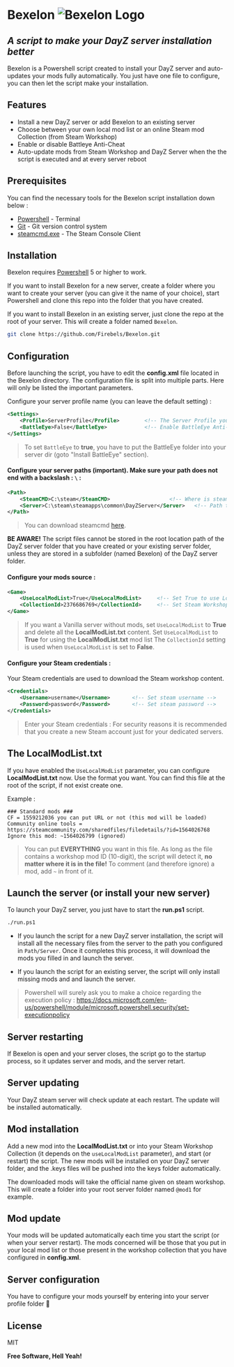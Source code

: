 # Bexelon ![Bexelon Logo](https://i.ibb.co/GWhXyMK/Bexelon-50-no-bg.png)
## _A script to make your DayZ server installation better_

Bexelon is a Powershell script created to install your DayZ server and auto-updates your mods fully automatically. You just have one file to configure, you can then let the script make your installation.

## Features

- Install a new DayZ server or add Bexelon to an existing server
- Choose between your own local mod list or an online Steam mod Collection (from Steam Workshop)
- Enable or disable Battleye Anti-Cheat
- Auto-update mods from Steam Workshop and DayZ Server when the the script is executed and at every server reboot

## Prerequisites

You can find the necessary tools for the Bexelon script installation down below :

- [Powershell](https://docs.microsoft.com/en-us/powershell/scripting/overview) - Terminal
- [Git](https://git-scm.com/) - Git version control system
- [steamcmd.exe](https://developer.valvesoftware.com/wiki/SteamCMD#Downloading_SteamCMD) - The Steam Console Client

## Installation

Bexelon requires [Powershell](https://docs.microsoft.com/en-us/powershell/scripting/overview) 5 or higher to work.

If you want to install Bexelon for a new server, create a folder where you want to create your server (you can give it the name of your choice), start Powershell and clone this repo into the folder that you have created.

If you want to install Bexelon in an existing server, just clone the repo at the root of your server. This will create a folder named `Bexelon`.

```sh
git clone https://github.com/Firebels/Bexelon.git
```

## Configuration

Before launching the script, you have to edit the **config.xml** file located in the Bexelon directory. The configuration file is split into multiple parts.
Here will only be listed the important parameters.

Configure your server profile name (you can leave the default setting) :

```xml
<Settings>
	<Profile>ServerProfile</Profile>		<!-- The Server Profile you want to use (ex: ServerName) -->
	<BattleEye>False</BattleEye>			<!-- Enable BattleEye Anti-Cheat [True/False]? -->
</Settings>
```

> To set `BattleEye` to **true**, you have to put the BattleEye folder into your server dir (goto "Install BattleEye" section).

#### Configure your server paths (**important**). Make sure your path does not end with a backslash : `\` :

```xml
<Path>
	<SteamCMD>C:\steam</SteamCMD>	       			<!-- Where is steamcmd.exe ? -->
	<Server>C:\steam\steamapps\common\DayZServer</Server>	<!-- Path to Game Server (ex: C:\servers\DayzServer) -->
</Path>
```

> You can download steamcmd [here](https://steamcdn-a.akamaihd.net/client/installer/steamcmd.zip).

**BE AWARE!** The script files cannot be stored in the root location path of the DayZ server folder that you have created or your existing server folder, unless they are stored in a subfolder (named Bexelon) of the DayZ server folder.

#### Configure your mods source :

```xml
<Game>
	<UseLocalModList>True</UseLocalModList>		<!-- Set True to use LocalModList.txt -->
	<CollectionId>2376686769</CollectionId>		<!-- Set Steam Workshop Collection ID (If API List) -->
</Game>
```

> If you want a Vanilla server without mods, set `UseLocalModList` to **True** and delete all the **LocalModList.txt** content.
> Set `UseLocalModList` to **True** for using the **LocalModList.txt** mod list
> The  `CollectionId` setting is used when `UseLocalModList` is set to **False**.

#### Configure your Steam credentials :

Your Steam credentials are used to download the Steam workshop content.

```xml
<Credentials> 
	<Username>username</Username>		<!-- Set steam username -->
	<Password>password</Password>		<!-- Set steam password -->
</Credentials>
```

> Enter your Steam credentials : For security reasons it is recommended that you create a new Steam account just for your dedicated servers.

## The LocalModList.txt

If you have enabled the `UseLocalModList` parameter, you can configure **LocalModList.txt** now. Use the format you want. You can find this file at the root of the script, if not exist create one.

Example :

```
### Standard mods ###
CF = 1559212036 you can put URL or not (this mod will be loaded)
Community online tools = https://steamcommunity.com/sharedfiles/filedetails/?id=1564026768
Ignore this mod: ~1564026799 (ignored)
```

> You can put **EVERYTHING** you want in this file. As long as the file contains a workshop mod ID (10-digit), the script will detect it, **no matter where it is in the file!**
To comment (and therefore ignore) a mod, add `~` in front of it.

## Launch the server (or install your new server)

To launch your DayZ server, you just have to start the **run.ps1** script.

```sh
./run.ps1
```

- If you launch the script for a new DayZ server installation, the script will install all the necessary files from the server to the path you configured in `Path/Server`. Once it completes this process, it will download the mods you filled in and launch the server.

- If you launch the script for an existing server, the script will only install missing mods and and launch the server.

> Powershell will surely ask you to make a choice regarding the execution policy :
> https://docs.microsoft.com/en-us/powershell/module/microsoft.powershell.security/set-executionpolicy

## Server restarting

If Bexelon is open and your server closes, the script go to the startup process, so it updates server and mods, and the server retart.

## Server updating

Your DayZ steam server will check update at each restart. The update will be installed automatically.

## Mod installation

Add a new mod into the **LocalModList.txt** or into your Steam Workshop Collection (it depends on the `useLocalModList` parameter), and start (or restart) the script. The new mods will be installed on your DayZ server folder, and the .keys files will be pushed into the keys folder automatically.

The downloaded mods will take the official name given on steam workshop. This will create a folder into your root server folder named `@mod1` for example.

## Mod update

Your mods will be updated automatically each time you start the script (or when your server restart). 
The mods concerned will be those that you put in your local mod list or those present in the workshop collection that you have configured in **config.xml**.

## Server configuration

You have to configure your mods yourself by entering into your server profile folder 🙂

## License

MIT 

**Free Software, Hell Yeah!**
